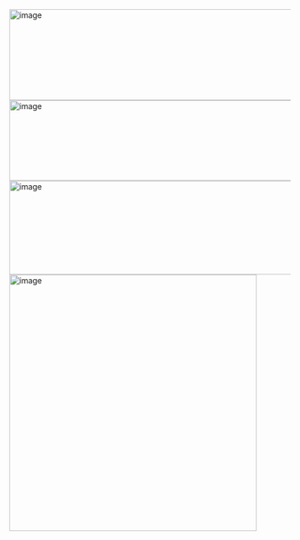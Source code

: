 <img width="1111" height="163" alt="image" src="https://github.com/user-attachments/assets/816285c1-e804-4344-b039-4d5ea2971e12" />
<img width="1103" height="144" alt="image" src="https://github.com/user-attachments/assets/070160ca-8e5e-4c9d-9dce-03e2188293a5" />
<img width="1118" height="168" alt="image" src="https://github.com/user-attachments/assets/cdd35140-38d0-4ee6-ac6e-7d2ce0a63d76" />
<img width="443" height="459" alt="image" src="https://github.com/user-attachments/assets/60da2a09-45c0-4ca1-86a2-c60c50828a72" />
